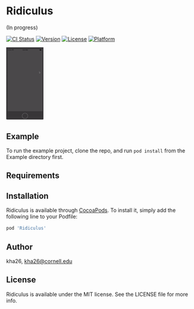 # Ridiculus

(In progress)

[![CI Status](https://img.shields.io/travis/kha26/Ridiculus.svg?style=flat)](https://travis-ci.org/kha26/Ridiculus)
[![Version](https://img.shields.io/cocoapods/v/Ridiculus.svg?style=flat)](https://cocoapods.org/pods/Ridiculus)
[![License](https://img.shields.io/cocoapods/l/Ridiculus.svg?style=flat)](https://cocoapods.org/pods/Ridiculus)
[![Platform](https://img.shields.io/cocoapods/p/Ridiculus.svg?style=flat)](https://cocoapods.org/pods/Ridiculus)


<img src="Example/ridiculus_sample.gif" width="100"/>

## Example

To run the example project, clone the repo, and run `pod install` from the Example directory first.

## Requirements

## Installation

Ridiculus is available through [CocoaPods](https://cocoapods.org). To install
it, simply add the following line to your Podfile:

```ruby
pod 'Ridiculus'
```

## Author

kha26, kha26@cornell.edu

## License

Ridiculus is available under the MIT license. See the LICENSE file for more info.
